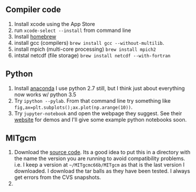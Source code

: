 ## Compiler code
   1. Install xcode using the App Store
   1. run `xcode-select --install` from command line
   1. Install [homebrew](http://brew.sh)
   3. install gcc (compilers) `brew install gcc --without-multilib`.
   4. install mpich (multi-core processing) `brew install mpich2`
   5. intstal netcdf (file storage) `brew install netcdf --with-fortran`

## Python

   1. Install [anaconda](https://www.continuum.io/downloads)  I use python 2.7 still, but I think just about everything now works w/ python 3.5
   2. Try `ipython --pylab`.  From that command line try something like `fig,ax=plt.subplots();ax.plot(np.arange(10))`.
   3. Try `jupyter-notebook` and open the webpage they suggest.  See their [website](http://jupyter.org) for demos and I'll give some example python notebooks soon.

## MITgcm

   1. Download the [source code](http://mitgcm.org/public/source_code.html).  Its a good idea to put this in a directory with the name the version you are running to avoid compatibility problems.  i.e. I keep a version at `~/MITgcmc66b/MITgcm` as that is the last version I downloaded.  I download the tar balls as they have been tested.  I always get errors from the CVS snapshots.
   2. 
